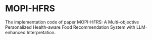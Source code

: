 # MOPI-HFRS
The implementation code of paper MOPI-HFRS: A Multi-objective Personalized Health-aware Food Recommendation System with LLM-enhanced Interpretation.
